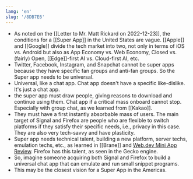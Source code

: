 ```yaml
---
lang: 'en'
slug: '/8DB7E6'
---
```


- As noted on the [[Letter to Mr. Matt Rickard on 2022-12-23]], the conditions for a [[Super App]] in the United States are vague. [[Apple]] and [[Google]] divide the tech market into two, not only in terms of iOS vs. Android but also as App Economy vs. Web Economy, Closed vs. (fairly) Open, [[Edge]]-first AI vs. Cloud-first AI, etc.
- Twitter, Facebook, Instagram, and Snapchat cannot be super apps because they have specific fan groups and anti-fan groups. So the Super app needs to be universal.
- Universal, like a chat app. Chat app doesn't have a specific like-dislike. It's just a chat app.
- the super app must draw people, giving reasons to download and continue using them. Chat app if a critical mass onboard cannot stop. Especially with group chat, as we learned from [[Kakao]].
- They must have a first instantly absorbable mass of users. The main target of Signal and Firefox are people who are flexible to switch platforms if they satisfy their specific needs, i.e., privacy in this case. They are also very tech-savvy and have plasticity.
- Super app needs technical talent, building a new platform, server techs, emulation techs, etc., as learned in [[Brane]] and [Web.dev Mini App Review](https://web.dev/mini-apps/). Firefox has this talent, as seen in the Gecko engine.
- So, imagine someone acquiring both Signal and Firefox to build a universal chat app that can emulate and run small snippet programs.
- This may be the closest vision for a Super App in the Americas.
